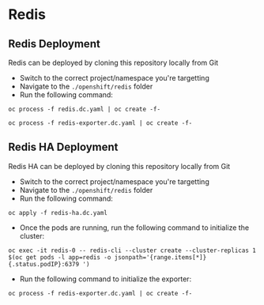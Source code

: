 # Redis 

## Redis Deployment
Redis can be deployed by cloning this repository locally from Git
* Switch to the correct project/namespace you're targetting
* Navigate to the `./openshift/redis` folder
* Run the following command:

```
oc process -f redis.dc.yaml | oc create -f-
```


```
oc process -f redis-exporter.dc.yaml | oc create -f-
```

## Redis HA Deployment
Redis HA can be deployed by cloning this repository locally from Git
* Switch to the correct project/namespace you're targetting
* Navigate to the `./openshift/redis` folder
* Run the following command:

```
oc apply -f redis-ha.dc.yaml
```
* Once the pods are running, run the following command to initialize the cluster:

```
oc exec -it redis-0 -- redis-cli --cluster create --cluster-replicas 1 $(oc get pods -l app=redis -o jsonpath='{range.items[*]}{.status.podIP}:6379 ')
```
* Run the following command to initialize the exporter:

```
oc process -f redis-exporter.dc.yaml | oc create -f-
```
